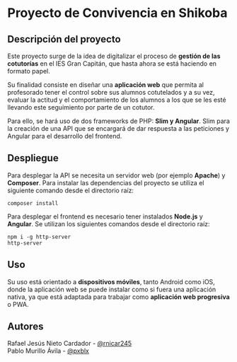 # Proyecto de Convivencia en Shikoba

## Descripción del proyecto
Este proyecto surge de la idea de digitalizar el proceso de **gestión de las cotutorías** en el IES Gran Capitán, que hasta ahora se está haciendo en formato papel.

Su finalidad consiste en diseñar una **aplicación web** que permita al profesorado tener el control sobre sus alumnos cotutelados y a su vez, evaluar la actitud y el comportamiento de los alumnos a los que se les esté llevando este seguimiento por parte de un cotutor.

Para ello, se hará uso de dos frameworks de PHP: **Slim y Angular**. Slim para la creación de una API que se encargará de dar respuesta a las peticiones y Angular para el desarrollo del frontend.

## Despliegue
Para desplegar la API se necesita un servidor web (por ejemplo **Apache**) y **Composer**. Para instalar las dependencias del proyecto se utiliza el siguiente comando desde el directorio raíz:
```
composer install
```
Para desplegar el frontend es necesario tener instalados **Node.js** y **Angular**. Se utilizan los siguientes comandos desde el directorio raíz:
```
npm i -g http-server
http-server
```

## Uso
Su uso está orientado a **dispositivos móviles**, tanto Android como iOS, donde la aplicación web se puede instalar como si fuera una aplicación nativa, ya que está adaptada para trabajar como **aplicación web progresiva** o PWA.

## Autores
Rafael Jesús Nieto Cardador - [@rnicar245](https://github.com/rnicar245)  
Pablo Murillo Ávila - [@pxblx](https://github.com/pxblx)
